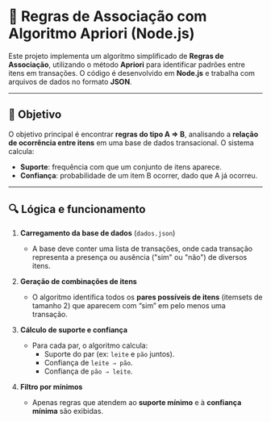 # 🧠 Regras de Associação com Algoritmo Apriori (Node.js)

Este projeto implementa um algoritmo simplificado de **Regras de Associação**, utilizando o método **Apriori** para identificar padrões entre itens em transações. O código é desenvolvido em **Node.js** e trabalha com arquivos de dados no formato **JSON**.

---

## 📌 Objetivo

O objetivo principal é encontrar **regras do tipo A ⇒ B**, analisando a **relação de ocorrência entre itens** em uma base de dados transacional. O sistema calcula:

- **Suporte**: frequência com que um conjunto de itens aparece.
- **Confiança**: probabilidade de um item B ocorrer, dado que A já ocorreu.

---

## 🔍 Lógica e funcionamento

1. **Carregamento da base de dados** (`dados.json`)
   - A base deve conter uma lista de transações, onde cada transação representa a presença ou ausência ("sim" ou "não") de diversos itens.

2. **Geração de combinações de itens**
   - O algoritmo identifica todos os **pares possíveis de itens** (itemsets de tamanho 2) que aparecem com “sim” em pelo menos uma transação.

3. **Cálculo de suporte e confiança**
   - Para cada par, o algoritmo calcula:
     - Suporte do par (ex: `leite` e `pão` juntos).
     - Confiança de `leite ⇒ pão`.
     - Confiança de `pão ⇒ leite`.

4. **Filtro por mínimos**
   - Apenas regras que atendem ao **suporte mínimo** e à **confiança mínima** são exibidas.
